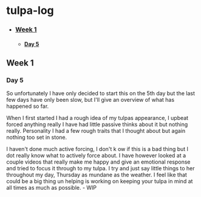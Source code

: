 # tulpa-log

- ### [Week 1](#week-1)
    - #### [Day 5](#day-5)

## Week 1




### Day 5

So unfortunately I have only decided to start this on the 5th day but the last few days have only been slow, but I'll give an overview of what has happened so far. 

When I first started I had a rough idea of my tulpas appearance, I upbeat forced anything really I have had little passive thinks about it but nothing really. Personality I had a few rough traits that I thought about but again nothing too set in stone.

I haven't done much active forcing, I don't k ow if this is a bad thing but I dot really know what to actively force about. I have however looked at a couple videos that really make me happy and give an emotional response and tried to focus it through to my tulpa. I try and just say little things to her throughout my day, Thursday as mundane as the weather. I feel like that could be a big thing un helping is working on keeping your tulpa in mind at all times as much as possible. - WIP
